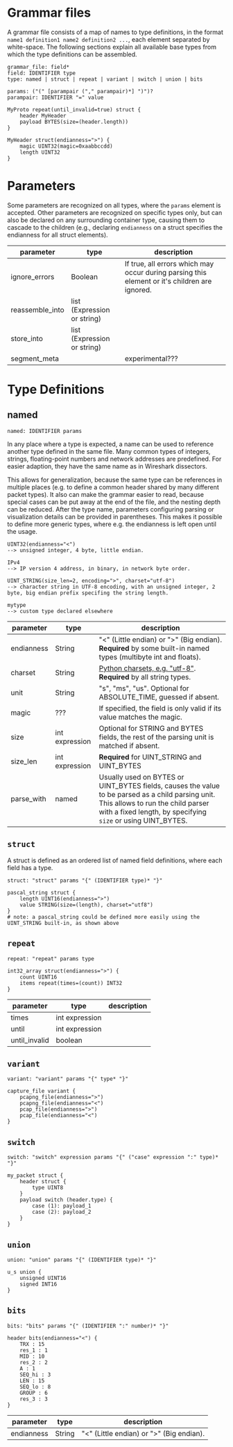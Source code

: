 # Grammar files
A grammar file consists of a map of names to type definitions, in the format `name1 definition1 name2 definition2 ...`, each element separated by white-space. The following sections explain all available base types from which the type definitions can be assembled.

```
grammar_file: field*
field: IDENTIFIER type
type: named | struct | repeat | variant | switch | union | bits

params: ("(" [parampair ("," parampair)*] ")")?
parampair: IDENTIFIER "=" value
```

```
MyProto repeat(until_invalid=true) struct {
    header MyHeader
    payload BYTES(size=(header.length))
}

MyHeader struct(endianness=">") {
    magic UINT32(magic=0xaabbccdd)
    length UINT32
}
```

# Parameters

Some parameters are recognized on all types, where the `params` element is accepted. Other parameters are recognized on 
specific types only, but can also be declared on any surrounding container type, causing them to cascade to the children
(e.g., declaring `endianness` on a struct specifies the endianness for all struct elements). 

| parameter | type | description |
| ------------- | ------- | --- |
| ignore_errors | Boolean | If true, all errors which may occur during parsing this element or it's children are ignored. |
| reassemble_into | list (Expression or string) |  |
| store_into | list (Expression or string) |  |
| segment_meta |  | experimental??? |



# Type Definitions

## named

```
named: IDENTIFIER params
```

In any place where a type is expected, a name can be used to reference another type defined in the same file. Many common types of integers, strings, floating-point numbers and network addresses are predefined. For easier adaption, they have the same name as in Wireshark dissectors.

This allows for generalization, because the same type can be references in multiple places (e.g. to define a common header shared by many different packet types). It also can make the grammar easier to read, because special cases can be put away at the end of the file, and the nesting depth can be reduced.
After the type name, parameters configuring parsing or visualization details can be provided in parentheses. This makes it possible to define more generic types, where e.g. the endianness is left open until the usage.

```
UINT32(endianness="<")
--> unsigned integer, 4 byte, little endian.

IPv4
--> IP version 4 address, in binary, in network byte order.

UINT_STRING(size_len=2, encoding=">", charset="utf-8")
--> character string in UTF-8 encoding, with an unsigned integer, 2 byte, big endian prefix specifing the string length.
  
mytype
--> custom type declared elsewhere
```


| parameter | type | description |
| ------------- | ------- | --- |
| endianness    | String  | "<" (Little endian) or ">" (Big endian). **Required** by some built-in named types (multibyte int and floats). |
| charset       | String  | [Python charsets, e.g. "utf-8"][charsets]. **Required** by all string types. |
| unit          | String  | "s", "ms", "us". Optional for ABSOLUTE_TIME, guessed if absent. |
| magic         | ???     | If specified, the field is only valid if its value matches the magic. |
| size          | int expression  | Optional for STRING and BYTES fields, the rest of the parsing unit is matched if absent. |
| size_len      | int expression  | **Required** for UINT_STRING and UINT_BYTES |
| parse_with    | named   | Usually used on BYTES or UINT_BYTES fields, causes the value to be parsed as a child parsing unit. This allows to run the child parser with a fixed length, by specifying `size` or using UINT_BYTES. |


## `struct`
A struct is defined as an ordered list of named field definitions, where each field has a type.

```
struct: "struct" params "{" (IDENTIFIER type)* "}"
```


```
pascal_string struct {
	length UINT16(endianness=">")
	value STRING(size=(length), charset="utf8")
}
# note: a pascal_string could be defined more easily using the UINT_STRING built-in, as shown above
```





## `repeat`

```
repeat: "repeat" params type
```


```
int32_array struct(endianness=">") {
	count UINT16
	items repeat(times=(count)) INT32
}
```



| parameter | type | description |
| ------------- | ------- | --- |
| times       | int expression  |  |
| until       | int expression |  |
| until_invalid       | boolean  |  |


## `variant`

```
variant: "variant" params "{" type* "}"
```


```
capture_file variant {
	pcapng_file(endianness=">")
	pcapng_file(endianness="<")
	pcap_file(endianness=">")
	pcap_file(endianness="<")
}

```




## `switch`

```
switch: "switch" expression params "{" ("case" expression ":" type)* "}"
```


```
my_packet struct {
	header struct {
		type UINT8
	}
	payload switch (header.type) {
		case (1): payload_1
		case (2): payload_2
	}
}
```




## `union`

```
union: "union" params "{" (IDENTIFIER type)* "}"
```

```
u_s union {
	unsigned UINT16
	signed INT16
}
```




## `bits`

```
bits: "bits" params "{" (IDENTIFIER ":" number)* "}"
```

```
header bits(endianness="<") {
	TRX : 15
	res_1 : 1
	MID : 10
	res_2 : 2
	A : 1
	SEQ_hi : 3
	LEN : 15
	SEQ_lo : 8
	GROUP : 6
	res_3 : 3
}
```


| parameter | type | description |
| ------------- | ------- | --- |
| endianness    | String  | "<" (Little endian) or ">" (Big endian). |




[charsets]: <https://docs.python.org/3/library/codecs.html#standard-encodings>
